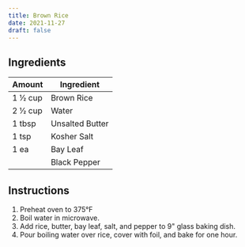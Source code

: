 ```yaml
---
title: Brown Rice
date: 2021-11-27
draft: false
---
```


## Ingredients

| Amount    | Ingredient      |
|-----------|-----------------|
| 1 1⁄2 cup | Brown Rice      |
| 2 1⁄2 cup | Water           |
| 1 tbsp    | Unsalted Butter |
| 1 tsp     | Kosher Salt     |
| 1 ea      | Bay Leaf        |
|           | Black Pepper    |

## Instructions

1. Preheat oven to 375°F
2. Boil water in microwave.
3. Add rice, butter, bay leaf, salt, and pepper to 9" glass baking dish.
4. Pour boiling water over rice, cover with foil, and bake for one hour.
